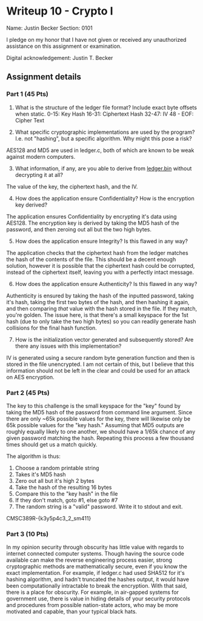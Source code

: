 # Writeup 10 - Crypto I

Name: Justin Becker
Section: 0101

I pledge on my honor that I have not given or received any unauthorized assistance on this assignment or examination.

Digital acknowledgement: Justin T. Becker


## Assignment details

### Part 1 (45 Pts)
1. What is the structure of the ledger file format? Include exact byte offsets when static.
0-15: Key Hash
16-31: Ciphertext Hash
32-47: IV
48 - EOF: Cipher Text

2. What specific cryptographic implementations are used by the program? I.e. not "hashing", but a specific algorithm. Why might this pose a risk?

AES128 and MD5 are used in ledger.c, both of which are known to be weak against modern computers.

3. What information, if any, are you able to derive from [ledger.bin](ledger.bin) without decrypting it at all?

The value of the key, the ciphertext hash, and the IV.

4. How does the application ensure Confidentiality? How is the encryption key derived?

The application ensures Confidentiality by encrypting it's data using AES128. The encryption key is derived by taking the MD5 hash of the password, and then zeroing out all but the two high bytes.

5. How does the application ensure Integrity? Is this flawed in any way?

The application checks that the ciphertext hash from the ledger matches the hash of the contents of the file. This should be a decent enough solution, however it is possible that the ciphertext hash could be corrupted, instead of the ciphertext itself, leaving you with a perfectly intact message.

6. How does the application ensure Authenticity? Is this flawed in any way?

Authenticity is ensured by taking the hash of the inputted password, taking it's hash, taking the first two bytes of the hash, and then hashing it again, and then comparing *that* value with the hash stored in the file. If they match, you're golden. The issue here, is that there's a small keyspace for the 1st hash (due to only take the two high bytes) so you can readily generate hash collisions for the final hash function.

7. How is the initialization vector generated and subsequently stored? Are there any issues with this implementation?

IV is generated using a secure random byte generation function and then is stored in the file unencrypted. I am not certain of this, but I believe that this information should not be left in the clear and could be used for an attack on AES encryption.

### Part 2 (45 Pts)

The key to this challenge is the small keyspace for the "key" found by taking the MD5 hash of the password from command line argument. Since there are only ~65k possible values for the key, there will likewise only be 65k possible values for the "key hash." Assuming that MD5 outputs are roughly equally likely to one another, we should have a 1/65k chance of any given password matching the hash. Repeating this process a few thousand times should get us a match quickly.

The algorithm is thus:
1) Choose a random printable string
2) Takes it's MD5 hash
3) Zero out all but it's high 2 bytes
4) Take the hash of the resulting 16 bytes
5) Compare this to the "key hash" in the file
6) If they don't match, goto #1, else goto #7
7) The random string is a "valid" password. Write it to stdout and exit.

CMSC389R-{k3y5p4c3_2_sm411}

### Part 3 (10 Pts)

In my opinion security through obscurity has little value with regards to internet connected computer systems. Though having the source code available can make the reverse engineering process easier, strong cryptographic methods are mathematically secure, even if you know the exact implementation. For example, if ledger.c had used SHA512 for it's hashing algorithm, and hadn't truncated the hashes output, it would have been computationally intractable to break the encryption. With that said, there is a place for obscurity. For example, in air-gapped systems for government use, there is value in hiding details of your security protocols and procedures from possible nation-state actors, who may be more motivated and capable, than your typical black hats.